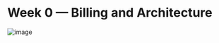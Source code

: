 # Week 0 — Billing and Architecture
![image](https://github.com/user-attachments/assets/c5aab745-212f-4a17-b7a8-835efdd6d30a)
